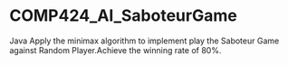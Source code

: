 # COMP424_AI_SaboteurGame
Java
Apply the minimax algorithm to implement play the Saboteur Game against Random Player.Achieve the winning rate of 80%.

